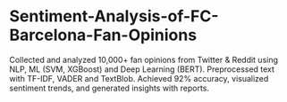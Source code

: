 # Sentiment-Analysis-of-FC-Barcelona-Fan-Opinions
Collected and analyzed 10,000+ fan opinions from Twitter &amp; Reddit using NLP, ML (SVM, XGBoost) and Deep Learning (BERT). Preprocessed text with TF-IDF, VADER and TextBlob. Achieved 92% accuracy, visualized sentiment trends, and generated insights with reports.
